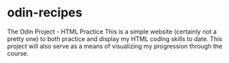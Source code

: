 # odin-recipes
The Odin Project - HTML Practice
This is a simple website (certainly not a pretty one) to both practice 
and display my HTML coding skills to date. This project will also serve 
as a means of visualizing my progression through the course.
